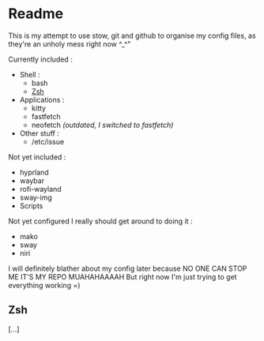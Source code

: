# Readme

This is my attempt to use stow, git and github to organise my config files, as they're an unholy mess right now ^_^"

Currently included :
- Shell :
  - bash
  - [Zsh](#zsh)
- Applications :
  - kitty
  - fastfetch
  - neofetch *(outdated, I switched to fastfetch)*
- Other stuff :
  - /etc/issue

Not yet included :
- hyprland
- waybar
- rofi-wayland
- sway-img
- Scripts

Not yet configured I really should get around to doing it :
- mako
- sway
- niri

I will definitely blather about my config later because NO ONE CAN STOP ME IT'S MY REPO MUAHAHAAAAH
But right now I'm just trying to get everything working =)

## Zsh

[...]
